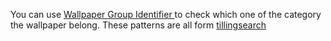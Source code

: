 You can use [Wallpaper Group Identifier ](https://wallpapergroup.vercel.app/) to check which one of the category the wallpaper belong. These patterns are all form [tillingsearch](https://tilingsearch.mit.edu/)
